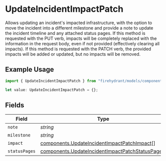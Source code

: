 # UpdateIncidentImpactPatch

Allows updating an incident's impacted infrastructure, with the option to
move the incident into a different milestone and provide a note to update
the incident timeline and any attached status pages. If this method is
requested with the PUT verb, impacts will be completely replaced with the
information in the request body, even if not provided (effectively clearing
all impacts). If this method is requested with the PATCH verb, the provided
impacts will be added or updated, but no impacts will be removed.


## Example Usage

```typescript
import { UpdateIncidentImpactPatch } from "firehydrant/models/components";

let value: UpdateIncidentImpactPatch = {};
```

## Fields

| Field                                                                                                              | Type                                                                                                               | Required                                                                                                           | Description                                                                                                        |
| ------------------------------------------------------------------------------------------------------------------ | ------------------------------------------------------------------------------------------------------------------ | ------------------------------------------------------------------------------------------------------------------ | ------------------------------------------------------------------------------------------------------------------ |
| `note`                                                                                                             | *string*                                                                                                           | :heavy_minus_sign:                                                                                                 | N/A                                                                                                                |
| `milestone`                                                                                                        | *string*                                                                                                           | :heavy_minus_sign:                                                                                                 | N/A                                                                                                                |
| `impact`                                                                                                           | [components.UpdateIncidentImpactPatchImpact](../../models/components/updateincidentimpactpatchimpact.md)[]         | :heavy_minus_sign:                                                                                                 | N/A                                                                                                                |
| `statusPages`                                                                                                      | [components.UpdateIncidentImpactPatchStatusPage](../../models/components/updateincidentimpactpatchstatuspage.md)[] | :heavy_minus_sign:                                                                                                 | N/A                                                                                                                |